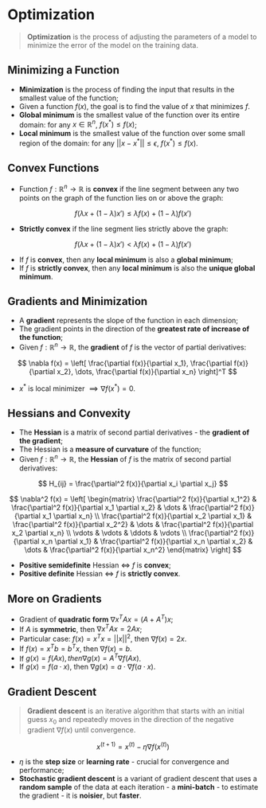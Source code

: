 # Optimization

> **Optimization** is the process of adjusting the parameters of a model to minimize the error of the model on the training data.

## Minimizing a Function

* **Minimization** is the process of finding the input that results in the smallest value of the function;
* Given a function $f(x)$, the goal is to find the value of $x$ that minimizes $f$.
* **Global minimum** is the smallest value of the function over its entire domain: for any $x \in \mathbb{R}^{n}$, $f(x^*) \leq f(x)$;
* **Local minimum** is the smallest value of the function over some small region of the domain: for any $||x - x^*|| \leq \epsilon$, $f(x^*) \leq f(x)$.

## Convex Functions

* Function $f: \mathbb{R}^{n} \rightarrow \mathbb{R}$ is **convex** if the line segment between any two points on the graph of the function lies on or above the graph:

$$
f(\lambda x + (1 - \lambda)x') \leq \lambda f(x) + (1 - \lambda)f(x')
$$

* **Strictly convex** if the line segment lies strictly above the graph:

$$
f(\lambda x + (1 - \lambda)x') < \lambda f(x) + (1 - \lambda)f(x')
$$

* If $f$ is **convex**, then any **local minimum** is also a **global minimum**;
* If $f$ is **strictly convex**, then any **local minimum** is also the **unique global minimum**.

## Gradients and Minimization

* A **gradient** represents the slope of the function in each dimension;
* The gradient points in the direction of the **greatest rate of increase of the function**;
* Given $f: \mathbb{R}^{n} \rightarrow \mathbb{R}$, the **gradient** of $f$ is the vector of partial derivatives:

$$
\nabla f(x) = \left[ \frac{\partial f(x)}{\partial x_1}, \frac{\partial f(x)}{\partial x_2}, \dots, \frac{\partial f(x)}{\partial x_n} \right]^T
$$

* $x^*$ is local minimizer $\implies \nabla f(x^*) = 0$.

## Hessians and Convexity

* The **Hessian** is a matrix of second partial derivatives - the **gradient of the gradient**;
* The Hessian is a **measure of curvature** of the function;
* Given $f: \mathbb{R}^{n} \rightarrow \mathbb{R}$, the **Hessian** of $f$ is the matrix of second partial derivatives:

$$
H_{ij} = \frac{\partial^2 f(x)}{\partial x_i \partial x_j}
$$

$$
\nabla^2 f(x) = \left[ \begin{matrix}
\frac{\partial^2 f(x)}{\partial x_1^2} & \frac{\partial^2 f(x)}{\partial x_1 \partial x_2} & \dots & \frac{\partial^2 f(x)}{\partial x_1 \partial x_n} \\
\frac{\partial^2 f(x)}{\partial x_2 \partial x_1} & \frac{\partial^2 f(x)}{\partial x_2^2} & \dots & \frac{\partial^2 f(x)}{\partial x_2 \partial x_n} \\
\vdots & \vdots & \ddots & \vdots \\
\frac{\partial^2 f(x)}{\partial x_n \partial x_1} & \frac{\partial^2 f(x)}{\partial x_n \partial x_2} & \dots & \frac{\partial^2 f(x)}{\partial x_n^2}
\end{matrix} \right]
$$

* **Positive semidefinite** Hessian $\iff$ $f$ is **convex**;
* **Positive definite** Hessian $\iff$ $f$ is **strictly convex**.

## More on Gradients

* Gradient of **quadratic form** $\nabla x^T A x = (A + A^T) x$;
* If $A$ is **symmetric**, then $\nabla x^T A x = 2 A x$;
* Particular case: $f(x) = x^T x = ||x||^2$, then $\nabla f(x) = 2 x$.
* If $f(x) = x^T b = b^T x$, then $\nabla f(x) = b$.
* If $g(x) = f(Ax), then \nabla g(x) = A^T \nabla f(Ax)$.
* If $g(x) = f(a \cdot x)$, then $\nabla g(x) = a \cdot \nabla f(a \cdot x)$.

## Gradient Descent

> **Gradient descent** is an iterative algorithm that starts with an initial guess $x_0$ and repeatedly moves in the direction of the negative gradient $\nabla f(x)$ until convergence.

$$
x^{(t+1)} = x^{(t)} - \eta \nabla f(x^{(t)})
$$

* $\eta$ is the **step size** or **learning rate** - crucial for convergence and performance;
* **Stochastic gradient descent** is a variant of gradient descent that uses a **random sample** of the data at each iteration - a **mini-batch** - to estimate the gradient - it is **noisier**, but **faster**.
